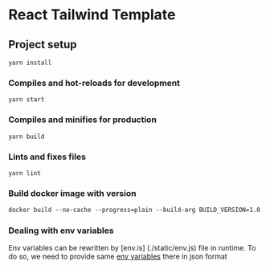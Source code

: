 # React Tailwind Template

## Project setup
```
yarn install
```

### Compiles and hot-reloads for development
```
yarn start
```

### Compiles and minifies for production
```
yarn build
```

### Lints and fixes files
```
yarn lint
```

### Build docker image with version
```dockerfile
docker build --no-cache --progress=plain --build-arg BUILD_VERSION=1.0.0-rc.0 -t my-app .
```

### Dealing with env variables
Env variables can be rewritten by [env.is] (./static/env.js) file in runtime. To do so, we need to provide same [env variables](.env.example) there in json format
